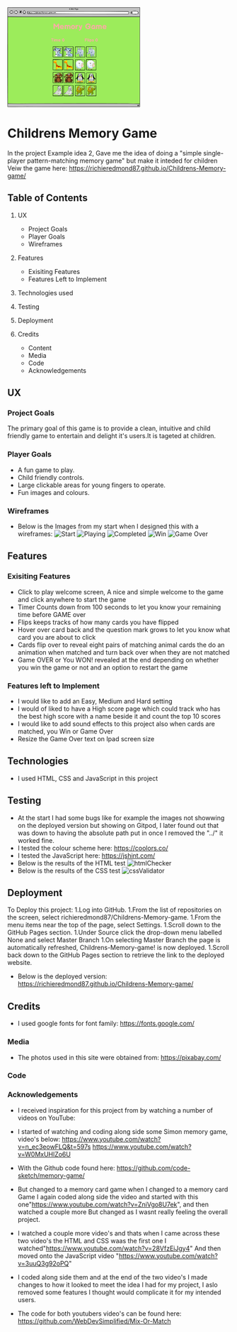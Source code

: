  <img src="assets/img/Completed.png" width="300" >

# Childrens Memory Game

In the project Example idea 2, Gave me the idea of doing a "simple single-player pattern-matching memory game" but make it inteded for children
Veiw the game here:
https://richieredmond87.github.io/Childrens-Memory-game/
## Table of Contents
1. UX
    * Project Goals
    * Player Goals
    * Wireframes

1. Features
    * Exisiting Features
    * Features Left to Implement

1. Technologies used

1. Testing

1. Deployment

1. Credits
    * Content
    * Media
    * Code
    * Acknowledgements

## UX
### Project Goals
The primary goal of this game is to provide a clean, intuitive and child friendly game to entertain and delight it's users.It is tageted at children.
### Player Goals
* A fun game to play.
* Child friendly controls.
* Large clickable areas for young fingers to operate.
* Fun images and colours.
### Wireframes
* Below is the Images from my start when I designed this with a wireframes:
![Start](https://user-images.githubusercontent.com/55495783/90340107-a3688280-dfed-11ea-88cb-a1cc94cbd73f.png)
![Playing](https://user-images.githubusercontent.com/55495783/90340106-a3688280-dfed-11ea-9fa0-c399e7292384.png)
![Completed](https://user-images.githubusercontent.com/55495783/90340101-a19ebf00-dfed-11ea-984e-c17a4ba6a96e.png)
![Win](https://user-images.githubusercontent.com/55495783/90340108-a3688280-dfed-11ea-83e7-0471baccf67e.png)
![Game Over](https://user-images.githubusercontent.com/55495783/90340103-a2cfec00-dfed-11ea-9272-a3ab57a59b69.png)
## Features
### Exisiting Features
* Click to play welcome screen, A nice and simple welcome to the game and click anywhere to start the game
* Timer Counts down from 100 seconds to let you know your remaining time before GAME over
* Flips keeps tracks of how many cards you have flipped
* Hover over card back and the question mark grows to let you know what card you are about to click
* Cards flip over to reveal eight pairs of matching animal cards the do an animation when matched and turn back over when they are not matched
* Game OVER or You WON! revealed at the end depending on whether you win the game or not and an option to restart the game
### Features left to Implement
* I would like to add an Easy, Medium and Hard setting
* I would of liked to have a High score page which could track who has the best high score with a name beside it and count the top 10 scores
* I would like to add sound effects to this project also when cards are matched, you Win or Game Over
* Resize the Game Over text on Ipad screen size

## Technologies
* I used HTML, CSS and JavaScript in this project


## Testing
* At the start I had some bugs like for example the images not showwing on the deployed version but showing on Gitpod, I later found out that was down to having the absolute path put in once I removed the "../" it worked fine.
* I tested the colour scheme here: https://coolors.co/
* I tested the JavaScript here: https://jshint.com/
* Below is the results of the HTML test
![htmlChecker](https://user-images.githubusercontent.com/55495783/90340104-a2cfec00-dfed-11ea-9271-7ba67bba5d08.PNG)
* Below is the results of the CSS test
![cssValidator](https://user-images.githubusercontent.com/55495783/90340084-8cc22b80-dfed-11ea-8e52-276fa4aedf8d.PNG)


## Deployment
To Deploy this project:
1.Log into GitHub.
1.From the list of repositories on the screen, select richieredmond87/Childrens-Memory-game.
1.From the menu items near the top of the page, select Settings.
1.Scroll down to the GitHub Pages section.
1.Under Source click the drop-down menu labelled None and select Master Branch
1.On selecting Master Branch the page is automatically refreshed, Childrens-Memory-game! is now deployed.
1.Scroll back down to the GitHub Pages section to retrieve the link to the deployed website.

* Below is the deployed version:
https://richieredmond87.github.io/Childrens-Memory-game/

## Credits
* I used google fonts for font family: https://fonts.google.com/ 

### Media
* The photos used in this site were obtained from:
    https://pixabay.com/
### Code 


### Acknowledgements
* I received inspiration for this project from by watching a number of videos on YouTube:
* I started of watching and coding along side some Simon memory game, video's below: 
    https://www.youtube.com/watch?v=n_ec3eowFLQ&t=597s
    https://www.youtube.com/watch?v=W0MxUHlZo6U
* With the Github code found here:
    https://github.com/code-sketch/memory-game/
* But changed to a memory card game when I changed to a memory card Game I again coded along side the video and started with this one"https://www.youtube.com/watch?v=ZniVgo8U7ek",
and then watched a couple more But changed as I wasnt really feeling the overall project.

* I watched a couple more video's and thats when I came across these two video's the HTML and CSS waas the first one I watched"https://www.youtube.com/watch?v=28VfzEiJgy4" 
And then moved onto the JavaScript video "https://www.youtube.com/watch?v=3uuQ3g92oPQ" 
* I coded along side them and at the end of the two video's I made changes to how it looked to meet the idea I had for my project, I aslo removed some features I thought would complicate it for my intended users.

* The code for both youtubers video's can be found here:
    https://github.com/WebDevSimplified/Mix-Or-Match







